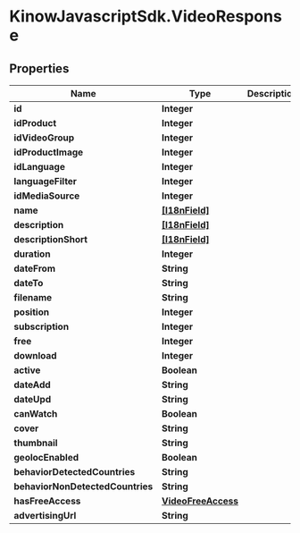 # KinowJavascriptSdk.VideoResponse

## Properties
Name | Type | Description | Notes
------------ | ------------- | ------------- | -------------
**id** | **Integer** |  | [optional] 
**idProduct** | **Integer** |  | [optional] 
**idVideoGroup** | **Integer** |  | [optional] 
**idProductImage** | **Integer** |  | [optional] 
**idLanguage** | **Integer** |  | [optional] 
**languageFilter** | **Integer** |  | [optional] 
**idMediaSource** | **Integer** |  | [optional] 
**name** | [**[I18nField]**](I18nField.md) |  | [optional] 
**description** | [**[I18nField]**](I18nField.md) |  | [optional] 
**descriptionShort** | [**[I18nField]**](I18nField.md) |  | [optional] 
**duration** | **Integer** |  | [optional] 
**dateFrom** | **String** |  | [optional] 
**dateTo** | **String** |  | [optional] 
**filename** | **String** |  | [optional] 
**position** | **Integer** |  | [optional] 
**subscription** | **Integer** |  | [optional] 
**free** | **Integer** |  | [optional] 
**download** | **Integer** |  | [optional] 
**active** | **Boolean** |  | [optional] 
**dateAdd** | **String** |  | [optional] 
**dateUpd** | **String** |  | [optional] 
**canWatch** | **Boolean** |  | [optional] 
**cover** | **String** |  | [optional] 
**thumbnail** | **String** |  | [optional] 
**geolocEnabled** | **Boolean** |  | [optional] 
**behaviorDetectedCountries** | **String** |  | [optional] 
**behaviorNonDetectedCountries** | **String** |  | [optional] 
**hasFreeAccess** | [**VideoFreeAccess**](VideoFreeAccess.md) |  | [optional] 
**advertisingUrl** | **String** |  | [optional] 


